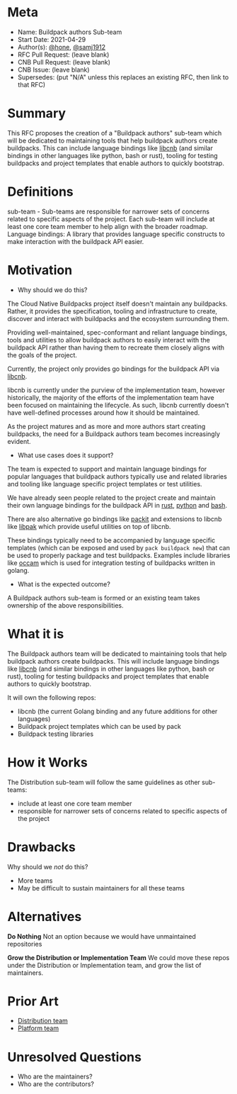 # Meta
[meta]: #meta
- Name: Buildpack authors Sub-team
- Start Date: 2021-04-29
- Author(s): [@hone](https://github.com/hone), [@samj1912](https://github.com/samj1912)
- RFC Pull Request: (leave blank)
- CNB Pull Request: (leave blank)
- CNB Issue: (leave blank)
- Supersedes: (put "N/A" unless this replaces an existing RFC, then link to that RFC)

# Summary
[summary]: #summary

This RFC proposes the creation of a "Buildpack authors" sub-team which will be dedicated to maintaining tools that help buildpack authors create buildpacks. This can include language bindings like [libcnb](https://github.com/buildpacks/libcnb) (and similar bindings in other languages like python, bash or rust), tooling for testing buildpacks and project templates that enable authors to quickly bootstrap.

# Definitions
[definitions]: #definitions
sub-team - Sub-teams are responsible for narrower sets of concerns related to specific aspects of the project. Each sub-team will include at least one core team member to help align with the broader roadmap.
Language bindings: A library that provides language specific constructs to make interaction with the buildpack API easier. 

# Motivation
[motivation]: #motivation

- Why should we do this?

The Cloud Native Buildpacks project itself doesn't maintain any buildpacks. Rather, it provides the specification, tooling and infrastructure to create, discover and interact with buildpacks and the ecosystem surrounding them. 

Providing well-maintained, spec-conformant and reliant language bindings, tools and utilities to allow buildpack authors to easily interact with the buildpack API rather than having them to recreate them closely aligns with the goals of the project.

Currently, the project only provides go bindings for the buildpack API via [libcnb](https://github.com/buildpacks/libcnb).

libcnb is currently under the purview of the implementation team, however historically, the majority of the efforts of the implementation team have been focused on maintaining the lifecycle. As such, libcnb currently doesn't have well-defined processes around how it should be maintained.

As the project matures and as more and more authors start creating buildpacks, the need for a Buildpack authors team becomes increasingly evident.

- What use cases does it support?

The team is expected to support and maintain language bindings for popular languages that buildpack authors typically use and related libraries and tooling like language specific project templates or test utilities.

We have already seen people related to the project create and maintain their own language bindings for the buildpack API in [rust](https://github.com/Malax/libcnb.rs), [python](https://github.com/samj1912/python-libcnb) and [bash](https://github.com/jkutner/libcnb.bash).

There are also alternative go bindings like [packit](https://github.com/paketo-buildpacks/packit) and extensions to libcnb like [libpak](https://github.com/paketo-buildpacks/libpak) which provide useful utilities on top of libcnb.

These bindings typically need to be accompanied by language specific templates (which can be exposed and used by `pack buildpack new`) that can be used to properly package and test buildpacks. Examples include libraries like [occam](https://github.com/paketo-buildpacks/occam) which is used for integration testing of buildpacks written in golang. 


- What is the expected outcome?

A Buildpack authors sub-team is formed or an existing team takes ownership of the above responsibilities.

# What it is
[what-it-is]: #what-it-is

The Buildpack authors team will be dedicated to maintaining tools that help buildpack authors create buildpacks. This will include language bindings like [libcnb](https://github.com/buildpacks/libcnb) (and similar bindings in other languages like python, bash or rust), tooling for testing buildpacks and project templates that enable authors to quickly bootstrap.

It will own the following repos:

- libcnb (the current Golang binding and any future additions for other languages)
- Buildpack project templates which can be used by pack
- Buildpack testing libraries

# How it Works
[how-it-works]: #how-it-works

The Distribution sub-team will follow the same guidelines as other sub-teams:

- include at least one core team member
- responsible for narrower sets of concerns related to specific aspects of the project

# Drawbacks
[drawbacks]: #drawbacks

Why should we *not* do this?

- More teams
- May be difficult to sustain maintainers for all these teams

# Alternatives
[alternatives]: #alternatives

**Do Nothing**
Not an option because we would have unmaintained repositories

**Grow the Distribution or Implementation Team**
We could move these repos under the Distribution or Implementation team, and grow the list of maintainers.

# Prior Art
[prior-art]: #prior-art

- [Distribution team](https://github.com/buildpacks/rfcs/blob/main/text/0062-distribution-team.md)
- [Platform team](https://github.com/buildpacks/community/blob/main/TEAMS.md#Platform-Team)

# Unresolved Questions
[unresolved-questions]: #unresolved-questions

- Who are the maintainers?
- Who are the contributors?